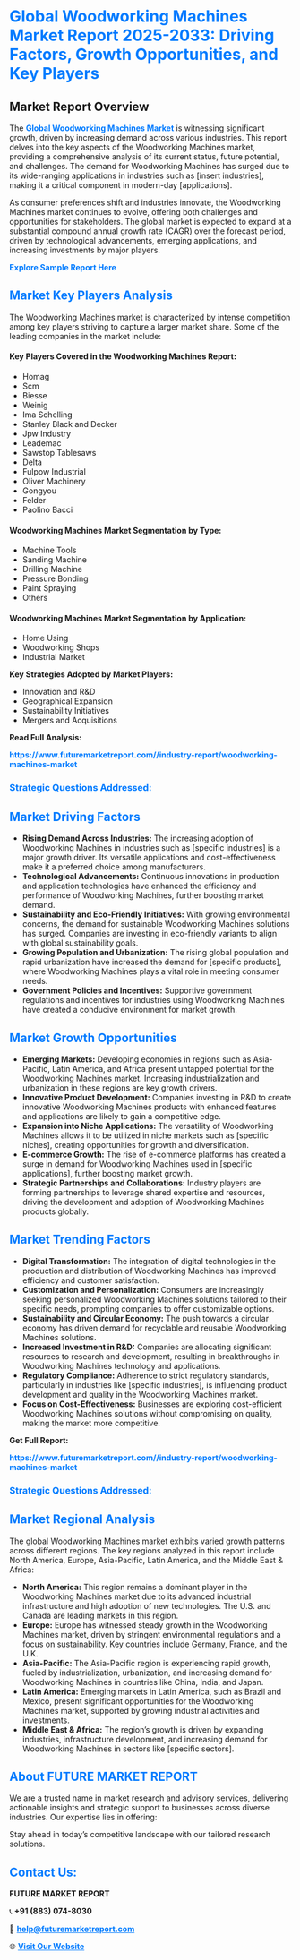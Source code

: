 <h1 style="color: #007BFF;">Global Woodworking Machines Market Report 2025-2033: Driving Factors, Growth Opportunities, and Key Players</h1>

<section id="overview">
<h2>Market Report Overview</h2>
<p>The <a href="https://www.futuremarketreport.com//industry-report/woodworking-machines-market" style="color: #007BFF; text-decoration: none;"><strong>Global Woodworking Machines Market</strong></a> is witnessing significant growth, driven by increasing demand across various industries. This report delves into the key aspects of the Woodworking Machines market, providing a comprehensive analysis of its current status, future potential, and challenges. The demand for Woodworking Machines has surged due to its wide-ranging applications in industries such as [insert industries], making it a critical component in modern-day [applications].</p>
<p>As consumer preferences shift and industries innovate, the Woodworking Machines market continues to evolve, offering both challenges and opportunities for stakeholders. The global market is expected to expand at a substantial compound annual growth rate (CAGR) over the forecast period, driven by technological advancements, emerging applications, and increasing investments by major players.</p>
</section>

<section id="overview">
<p><a href="https://www.futuremarketreport.com//request-sample/reportId=55230" style="color: #007BFF; text-decoration: none;"><strong>Explore Sample Report Here</strong></a></p>
</section>

<section id="key-players">
<h2 style="color: #007BFF;">Market Key Players Analysis</h2>
<p>The Woodworking Machines market is characterized by intense competition among key players striving to capture a larger market share. Some of the leading companies in the market include:</p>
<h4>Key Players Covered in the Woodworking Machines Report:</h4>
<ul><li>Homag</li><li>Scm</li><li>Biesse</li><li>Weinig</li><li>Ima Schelling</li><li>Stanley Black and Decker</li><li>Jpw Industry</li><li>Leademac</li><li>Sawstop Tablesaws</li><li>Delta</li><li>Fulpow Industrial</li><li>Oliver Machinery</li><li>Gongyou</li><li>Felder</li><li>Paolino Bacci</li></ul>
<h4>Woodworking Machines Market Segmentation by Type:</h4>
<ul><li>Machine Tools</li><li>Sanding Machine</li><li>Drilling Machine</li><li>Pressure Bonding</li><li>Paint Spraying</li><li>Others</li></ul>

<h4>Woodworking Machines Market Segmentation by Application:</h4>
<ul><li>Home Using</li><li>Woodworking Shops</li><li>Industrial Market</li></ul>
<p><strong>Key Strategies Adopted by Market Players:</strong></p>
<ul>
<li>Innovation and R&D</li>
<li>Geographical Expansion</li>
<li>Sustainability Initiatives</li>
<li>Mergers and Acquisitions</li>
</ul>
</section>

<section>
<p><strong>Read Full Analysis: </strong></p><a href="https://www.futuremarketreport.com//industry-report/woodworking-machines-market" style="color: #007BFF; text-decoration: none;"><strong>https://www.futuremarketreport.com//industry-report/woodworking-machines-market</strong></a>
<h3 style="color: #007BFF;">Strategic Questions Addressed:</h3>
</section>

<section id="driving-factors">
<h2 style="color: #007BFF;">Market Driving Factors</h2>
<ul>
<li><strong>Rising Demand Across Industries:</strong> The increasing adoption of Woodworking Machines in industries such as [specific industries] is a major growth driver. Its versatile applications and cost-effectiveness make it a preferred choice among manufacturers.</li>
<li><strong>Technological Advancements:</strong> Continuous innovations in production and application technologies have enhanced the efficiency and performance of Woodworking Machines, further boosting market demand.</li>
<li><strong>Sustainability and Eco-Friendly Initiatives:</strong> With growing environmental concerns, the demand for sustainable Woodworking Machines solutions has surged. Companies are investing in eco-friendly variants to align with global sustainability goals.</li>
<li><strong>Growing Population and Urbanization:</strong> The rising global population and rapid urbanization have increased the demand for [specific products], where Woodworking Machines plays a vital role in meeting consumer needs.</li>
<li><strong>Government Policies and Incentives:</strong> Supportive government regulations and incentives for industries using Woodworking Machines have created a conducive environment for market growth.</li>
</ul>
</section>

<section id="growth-opportunities">
<h2 style="color: #007BFF;">Market Growth Opportunities</h2>
<ul>
<li><strong>Emerging Markets:</strong> Developing economies in regions such as Asia-Pacific, Latin America, and Africa present untapped potential for the Woodworking Machines market. Increasing industrialization and urbanization in these regions are key growth drivers.</li>
<li><strong>Innovative Product Development:</strong> Companies investing in R&D to create innovative Woodworking Machines products with enhanced features and applications are likely to gain a competitive edge.</li>
<li><strong>Expansion into Niche Applications:</strong> The versatility of Woodworking Machines allows it to be utilized in niche markets such as [specific niches], creating opportunities for growth and diversification.</li>
<li><strong>E-commerce Growth:</strong> The rise of e-commerce platforms has created a surge in demand for Woodworking Machines used in [specific applications], further boosting market growth.</li>
<li><strong>Strategic Partnerships and Collaborations:</strong> Industry players are forming partnerships to leverage shared expertise and resources, driving the development and adoption of Woodworking Machines products globally.</li>
</ul>
</section>

<section id="trending-factors">
<h2 style="color: #007BFF;">Market Trending Factors</h2>
<ul>
<li><strong>Digital Transformation:</strong> The integration of digital technologies in the production and distribution of Woodworking Machines has improved efficiency and customer satisfaction.</li>
<li><strong>Customization and Personalization:</strong> Consumers are increasingly seeking personalized Woodworking Machines solutions tailored to their specific needs, prompting companies to offer customizable options.</li>
<li><strong>Sustainability and Circular Economy:</strong> The push towards a circular economy has driven demand for recyclable and reusable Woodworking Machines solutions.</li>
<li><strong>Increased Investment in R&D:</strong> Companies are allocating significant resources to research and development, resulting in breakthroughs in Woodworking Machines technology and applications.</li>
<li><strong>Regulatory Compliance:</strong> Adherence to strict regulatory standards, particularly in industries like [specific industries], is influencing product development and quality in the Woodworking Machines market.</li>
<li><strong>Focus on Cost-Effectiveness:</strong> Businesses are exploring cost-efficient Woodworking Machines solutions without compromising on quality, making the market more competitive.</li>
</ul>
</section>

<section>
<p><strong>Get Full Report: </strong></p><a href="https://www.futuremarketreport.com//industry-report/woodworking-machines-market" style="color: #007BFF; text-decoration: none;"><strong>https://www.futuremarketreport.com//industry-report/woodworking-machines-market</strong></a>
<h3 style="color: #007BFF;">Strategic Questions Addressed:</h3>
</section>


<section id="regional-analysis">
<h2 style="color: #007BFF;">Market Regional Analysis</h2>
<p>The global Woodworking Machines market exhibits varied growth patterns across different regions. The key regions analyzed in this report include North America, Europe, Asia-Pacific, Latin America, and the Middle East & Africa:</p>
<ul>
<li><strong>North America:</strong> This region remains a dominant player in the Woodworking Machines market due to its advanced industrial infrastructure and high adoption of new technologies. The U.S. and Canada are leading markets in this region.</li>
<li><strong>Europe:</strong> Europe has witnessed steady growth in the Woodworking Machines market, driven by stringent environmental regulations and a focus on sustainability. Key countries include Germany, France, and the U.K.</li>
<li><strong>Asia-Pacific:</strong> The Asia-Pacific region is experiencing rapid growth, fueled by industrialization, urbanization, and increasing demand for Woodworking Machines in countries like China, India, and Japan.</li>
<li><strong>Latin America:</strong> Emerging markets in Latin America, such as Brazil and Mexico, present significant opportunities for the Woodworking Machines market, supported by growing industrial activities and investments.</li>
<li><strong>Middle East & Africa:</strong> The region’s growth is driven by expanding industries, infrastructure development, and increasing demand for Woodworking Machines in sectors like [specific sectors].</li>
</ul>
</section>

<footer>
<h2 style="color: #007BFF;">About FUTURE MARKET REPORT</h2>
<p>We are a trusted name in market research and advisory services, delivering actionable insights and strategic support to businesses across diverse industries. Our expertise lies in offering:</p>

<p>Stay ahead in today’s competitive landscape with our tailored research solutions.</p>

<h2 style="color: #007BFF;">Contact Us:</h2>
<p><strong>FUTURE MARKET REPORT</strong></p>
<p>📞 <strong>+91 (883) 074-8030</strong></p>
<p>📧 <strong><a href="mailto:help@futuremarketreport.com" style="color: #007BFF;">help@futuremarketreport.com</a></strong></p>
<p>🌐 <strong><a href="https://www.futuremarketreport.com/" style="color: #007BFF;">Visit Our Website</a></strong></p>
</footer>